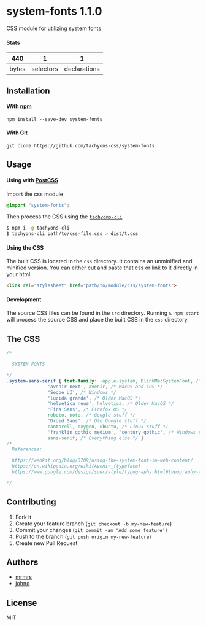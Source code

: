 # system-fonts 1.1.0

CSS module for utilizing system fonts

#### Stats

440 | 1 | 1
---|---|---
bytes | selectors | declarations

## Installation

#### With [npm](https://npmjs.com)

```
npm install --save-dev system-fonts
```

#### With Git

```
git clone https://github.com/tachyons-css/system-fonts
```

## Usage

#### Using with [PostCSS](https://github.com/postcss/postcss)

Import the css module

```css
@import "system-fonts";
```

Then process the CSS using the [`tachyons-cli`](https://github.com/tachyons-css/tachyons-cli)

```sh
$ npm i -g tachyons-cli
$ tachyons-cli path/to/css-file.css > dist/t.css
```

#### Using the CSS

The built CSS is located in the `css` directory. It contains an unminified and minified version.
You can either cut and paste that css or link to it directly in your html.

```html
<link rel="stylesheet" href="path/to/module/css/system-fonts">
```

#### Development

The source CSS files can be found in the `src` directory.
Running `$ npm start` will process the source CSS and place the built CSS in the `css` directory.

## The CSS

```css
/*

  SYSTEM FONTS

*/
.system-sans-serif { font-family: -apple-system, BlinkMacSystemFont, /* MacOS and iOS */
               'avenir next', avenir, /* MacOS and iOS */
               'Segoe UI', /* Windows */
               'lucida grande', /* Older MacOS */
               'helvetica neue', helvetica, /* Older MacOS */
               'Fira Sans', /* Firefox OS */
               roboto, noto, /* Google stuff */
               'Droid Sans', /* Old Google stuff */
               cantarell, oxygen, ubuntu, /* Linux stuff */
               'franklin gothic medium', 'century gothic', /* Windows stuff */
               sans-serif; /* Everything else */ }
/*
  References:

  https://webkit.org/blog/3709/using-the-system-font-in-web-content/
  https://en.wikipedia.org/wiki/Avenir_(typeface)
  https://www.google.com/design/spec/style/typography.html#typography-typeface

*/
```

## Contributing

1. Fork it
2. Create your feature branch (`git checkout -b my-new-feature`)
3. Commit your changes (`git commit -am 'Add some feature'`)
4. Push to the branch (`git push origin my-new-feature`)
5. Create new Pull Request

## Authors

* [mrmrs](http://mrmrs.io)
* [johno](http://johnotander.com)

## License

MIT

